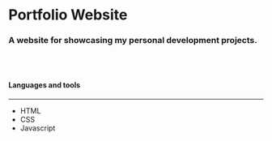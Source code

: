 # Portfolio Website
### A website for showcasing my personal development projects.  
<br/>

<!-- ![Insert Image Link Here]() -->

<br/>

#### Languages and tools 
---

* HTML
* CSS
* Javascript

